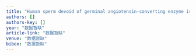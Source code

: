 ```yaml
---
title: "Human sperm devoid of germinal angiotensin-converting enzyme is responsible for total fertilization failure and lower fertilization rates by conventional in vitro fertilization"
authors: []
authors-key: []
year: "数据暂缺"
article-link: "数据暂缺"
venue: "数据暂缺"
bibex: "数据暂缺"
---
```

